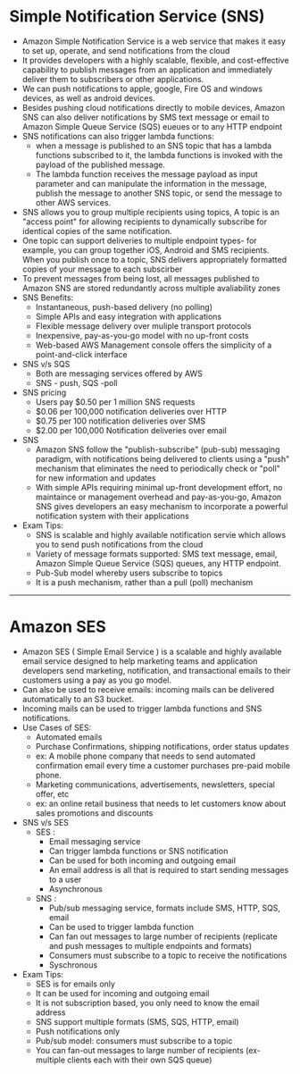 # Simple Notification Service (SNS)

- Amazon Simple Notification Service is a web service that makes it easy to set up, operate, and send notifications from the cloud
- It provides developers with a highly scalable, flexible, and cost-effective capability to publish messages from an application and immediately deliver them to subscribers or other applications.
- We can push notifications to apple, google, Fire OS and windows devices, as well as android devices.
- Besides pushing cloud notifications directly to mobile devices, Amazon SNS can also deliver notifications by SMS text message or email to Amazon Simple Queue Service (SQS) eueues or to any HTTP endpoint
- SNS notifications can also trigger lambda functions:
  - when a message is published to an SNS topic that has a lambda functions subscribed to it, the lambda functions is invoked with the payload of the published message.
  - The lambda function receives the message payload as input parameter and can manipulate the information in the message, publish the message to another SNS topic, or send the message to other AWS services.
- SNS allows you to group multiple recipients using topics, A topic is an "access point" for allowing recipients to dynamically subscribe for identical copies of the same notification.
- One topic can support deliveries to multiple endpoint types- for example, you can group together iOS, Android and SMS recipients. When you publish once to a topic, SNS delivers appropriately formatted copies of your message to each subscirber
- To prevent messages from being lost, all messages published to Amazon SNS are stored redundantly across multiple avaliability zones
- SNS Benefits:
  - Instantaneous, push-based delivery (no polling)
  - Simple APIs and easy integration with applications
  - Flexible message delivery over muliple transport protocols
  - Inexpensive, pay-as-you-go model with no up-front costs
  - Web-based AWS Management console offers the simplicity of a point-and-click interface
- SNS v/s SQS
  - Both are messaging services offered by AWS
  - SNS - push, SQS -poll
- SNS pricing
  - Users pay \$0.50 per 1 million SNS requests
  - \$0.06 per 100,000 notification deliveries over HTTP
  - \$0.75 per 100 notification deliveries over SMS
  - \$2.00 per 100,000 Notification deliveries over email
- SNS
  - Amazon SNS follow the "publish-subscribe" (pub-sub) messaging paradigm, with notifications being delivered to clients using a "push" mechanism that eliminates the need to periodically check or "poll" for new information and updates
  - With simple APIs requiring minimal up-front development effort, no maintaince or management overhead and pay-as-you-go, Amazon SNS gives developers an easy mechanism to incorporate a powerful notification system with their applications
- Exam Tips:
  - SNS is scalable and highly available notification servie which allows you to send push notifications from the cloud
  - Variety of message formats supported: SMS text message, email, Amazon Simple Queue Service (SQS) queues, any HTTP endpoint.
  - Pub-Sub model whereby users subscribe to topics
  - It is a push mechanism, rather than a pull (poll) mechanism

---

# Amazon SES

- Amazon SES ( Simple Email Service ) is a scalable and highly available email service designed to help marketing teams and application developers send marketing, notification, and transactional emails to their customers using a pay as you go model.
- Can also be used to receive emails: incoming mails can be delivered automatically to an S3 bucket.
- Incoming mails can be used to trigger lambda functions and SNS notifications.
- Use Cases of SES:
  - Automated emails
  - Purchase Confirmations, shipping notifications, order status updates
  - ex: A mobile phone company that needs to send automated confirmation email every time a customer purchases pre-paid mobile phone.
  - Marketing communications, advertisements, newsletters, special offer, etc
  - ex: an online retail business that needs to let customers know about sales promotions and discounts
- SNS v/s SES
  - SES :
    - Email messaging service
    - Can trigger lambda functions or SNS notification
    - Can be used for both incoming and outgoing email
    - An email address is all that is required to start sending messages to a user
    - Asynchronous
  - SNS :
    - Pub/sub messaging service, formats include SMS, HTTP, SQS, email
    - Can be used to trigger lambda function
    - Can fan out messages to large number of recipients (replicate and push messages to multiple endpoints and formats)
    - Consumers must subscribe to a topic to receive the notifications
    - Syschronous
- Exam Tips:
  - SES is for emails only
  - It can be used for incoming and outgoing email
  - It is not subscription based, you only need to know the email address
  - SNS support multiple formats (SMS, SQS, HTTP, email)
  - Push notifications only
  - Pub/sub model: consumers must subscribe to a topic
  - You can fan-out messages to large number of recipients (ex- multiple clients each with their own SQS queue)

